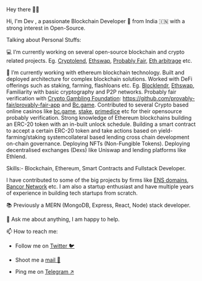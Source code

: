 Hey there 👋😎

Hi, I'm Dev , a passionate Blockchain Developer 🚀 from India 🇮🇳 with a strong interest in Open-Source.

Talking about Personal Stuffs:

💻 I’m currently working on several open-source blockchain and crypto related projects. Eg. [Cryptolend](https://github.com/crypto-lend), [Ethswap](
https://github.com/Devilla/EthSwap), [Probably Fair](https://github.com/provably-fair/provably-fair-app), [Eth arbitrage](https://github.com/Devilla/eth-arbitrage) etc.

🌱 I’m currently working with ethereum blockchain technology. Built and deployed architecture for complex blockchain solutions.
Worked with DeFi offerings such as staking, farming, flashloans etc. Eg. [Blocklendr](https://github.com/BlocklendrApp/blocklendr.ui), [Ethswap](https://github.com/Devilla/EthSwap),
Familiarity with basic cryptography and P2P networks. Probably fair verification with [Crypto Gambling Foundation](https://cryptogambling.org/): https://github.com/provably-fair/provably-fair-app and [Bc.game](https://github.com/ProvablyFairBets/bcgame).
Contributed to several Crypto based online casinos like [bc.game](https://bc.game/home), [stake](https://stake.com), [primedice](https://primedice.com) etc for their opensource probably verification. Strong knowledge of Ethereum blockchains building an ERC-20 token with an in-built unlock schedule. 
Building a smart contract to accept a certain ERC-20 token and take actions based on yield-farming/staking systemcollateral based lending cross chain development on-chain governance.
Deploying NFTs (Non-Fungible Tokens). Deploying decentralised exchanges (Dexs) like Uniswap and lending platforms like Ethlend.

Skills:- Blockchain, Ethereum, Smart Contracts and Fullstack Developer.


I have contributed to some of the big projects by firms like [ENS domains](https://github.com/ensdomains/address-encoder/commits?author=Devilla), 
[Bancor Network](https://github.com/bancorprotocol/sdk/graphs/contributors) etc. I am also a startup enthusiast and have multiple years of experience in building tech startups from scratch.

📚 Previously a MERN (MongoDB, Express, React, Node) stack developer.

💬 Ask me about anything, I am happy to help.

📫 How to reach me: 

- Follow me on  [Twitter :bird:](https://twitter.com/Dev_Messilla)

- Shoot me a [mail :love_letter:](dev.koold@gmail.com)

- Ping me on [Telegram :arrow_upper_right:](https://t.me/Devilla7)
